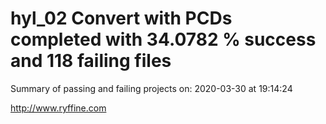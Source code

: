 # hyl_02 Convert with PCDs completed with 34.0782 % success and 118 failing files

Summary of passing and failing projects on: 2020-03-30 at 19:14:24

http://www.ryffine.com
